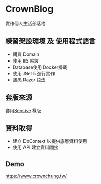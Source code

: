 # CrownBlog

實作個人生活部落格

## 練習架設環境 及 使用程式語言
- 購買 Domain  
- 使用 IIS 架設  
- Database使用 Docker掛載    
- 使用 .Net 5 進行實作   
- 熟悉 Razor 語法  

## 套版來源
套用[Sensive](https://themewagon.com/themes/free-bootstrap-4-html5-travel-blog-website-template-sensive/) 樣版  


## 資料取得
- 建立 DbContext 以提供底層資料使用
- 使用 API 建立資料間接


## Demo
https://www.crownchung.tw/

